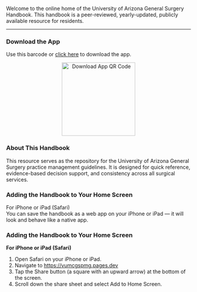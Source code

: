 Welcome to the online home of the University of Arizona General Surgery Handbook.
This handbook is a peer-reviewed, yearly-updated, publicly available resource for residents.

---

### Download the App

Use this barcode or [click here](https://vumcgspmg.pages.dev) to download the app.


<p align="center">
<img src="https://api.qrserver.com/v1/create-qr-code/?size=200x200&data=https://vumcgspmg.pages.dev" alt="Download App QR Code" width="200" height="200" />
</p>


### About This Handbook

This resource serves as the repository for the University of Arizona General Surgery practice management guidelines. It is designed for quick reference, evidence-based decision support, and consistency across all surgical services.

### Adding the Handbook to Your Home Screen

For iPhone or iPad (Safari)  
You can save the handbook as a web app on your iPhone or iPad — it will look and behave like a native app.

### Adding the Handbook to Your Home Screen

**For iPhone or iPad (Safari)**

1. Open Safari on your iPhone or iPad.
2. Navigate to https://vumcgspmg.pages.dev
3. Tap the Share button (a square with an upward arrow) at the bottom of the screen.
4. Scroll down the share sheet and select Add to Home Screen.
